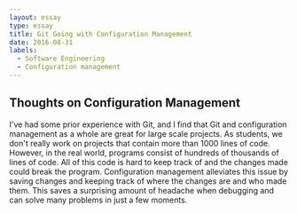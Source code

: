 ```yaml
---
layout: essay
type: essay
title: Git Going with Configuration Management
date: 2016-08-31
labels:
  - Software Engineering
  - Configuration management
---
```


## Thoughts on Configuration Management

I've had some prior experience with Git, and I find that Git and configuration management as a whole are great for large scale projects. As students, we don't really work on projects that contain more than 1000 lines of code. However, in the real world, programs consist of hundreds of thousands of lines of code. All of this code is hard to keep track of and the changes made could break the program. Configuration management alleviates this issue by saving changes and keeping track of where the changes are and who made them. This saves a surprising amount of headache when debugging and can solve many problems in just a few moments.



